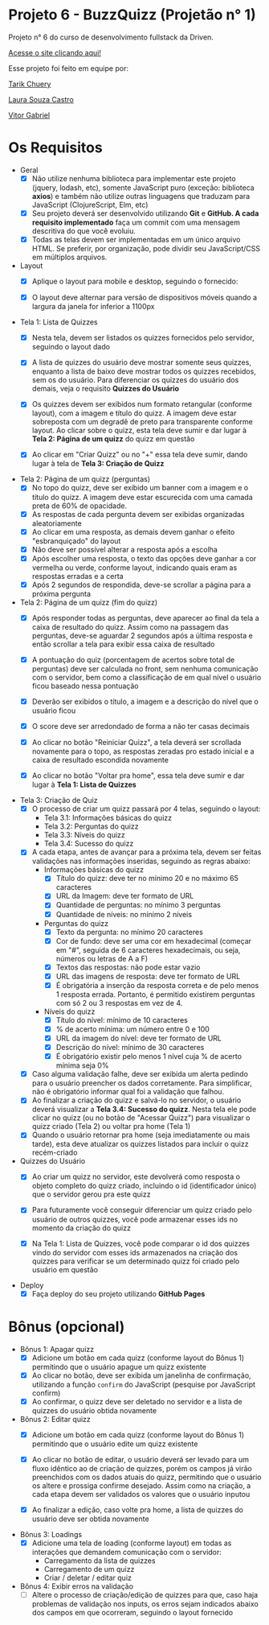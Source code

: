 # Projeto 6 - BuzzQuizz (Projetão n° 1)
Projeto n° 6 do curso de desenvolvimento fullstack da Driven.

[Acesse o site clicando aqui!](https://ranbut.github.io/projeto6-buzzquizz/)

Esse projeto foi feito em equipe por:

[Tarik Chuery](https://github.com/tarikochuery)

[Laura Souza Castro](https://github.com/LauraSouzaCastro)

[Vitor Gabriel](https://github.com/Ranbut)


# Os Requisitos

- Geral
    - [X]  Não utilize nenhuma biblioteca para implementar este projeto (jquery, lodash, etc), somente JavaScript puro (exceção: biblioteca **axios**) e também não utilize outras linguagens que traduzam para JavaScript (ClojureScript, Elm, etc)
    - [X]  Seu projeto deverá ser desenvolvido utilizando **Git** e **GitHub. A cada requisito implementado** faça um commit com uma mensagem descritiva do que você evoluiu.
    - [X]  Todas as telas devem ser implementadas em um único arquivo HTML. Se preferir, por organização, pode dividir seu JavaScript/CSS em múltiplos arquivos.
- Layout
    - [X]  Aplique o layout para mobile e desktop, seguindo o fornecido:
        
    - [X]  O layout deve alternar para versão de dispositivos móveis quando a largura da janela for inferior a 1100px
- Tela 1: Lista de Quizzes
    - [X]  Nesta tela, devem ser listados os quizzes fornecidos pelo servidor, seguindo o layout dado
    - [X]  A lista de quizzes do usuário deve mostrar somente seus quizzes, enquanto a lista de baixo deve mostrar todos os quizzes recebidos, sem os do usuário. Para diferenciar os quizzes do usuário dos demais, veja o requisito **Quizzes do Usuário**
    - [X]  Os quizzes devem ser exibidos num formato retangular (conforme layout), com a imagem e título do quizz. A imagem deve estar sobreposta com um degradê de preto para transparente conforme layout. Ao clicar sobre o quizz, esta tela deve sumir e dar lugar à **Tela 2: Página de um quizz** do quizz em questão
        
        
    - [X]  Ao clicar em "Criar Quizz" ou no "+" essa tela deve sumir, dando lugar à tela de **Tela 3: Criação de Quizz**
- Tela 2: Página de um quizz (perguntas)
    - [X]  No topo do quizz, deve ser exibido um banner com a imagem e o título do quizz. A imagem deve estar escurecida com uma camada preta de 60% de opacidade.
    - [X]  As respostas de cada pergunta devem ser exibidas organizadas aleatoriamente
    - [X]  Ao clicar em uma resposta, as demais devem ganhar o efeito "esbranquiçado" do layout
    - [X]  Não deve ser possível alterar a resposta após a escolha
    - [X]  Após escolher uma resposta, o texto das opções deve ganhar a cor vermelha ou verde, conforme layout, indicando quais eram as respostas erradas e a certa
    - [X]  Após 2 segundos de respondida, deve-se scrollar a página para a próxima pergunta
- Tela 2: Página de um quizz (fim do quizz)
    - [X]  Após responder todas as perguntas, deve aparecer ao final da tela a caixa de resultado do quizz. Assim como na passagem das perguntas, deve-se aguardar 2 segundos após a última resposta e então scrollar a tela para exibir essa caixa de resultado
    - [X]  A pontuação do quiz (porcentagem de acertos sobre total de perguntas) deve ser calculada no front, sem nenhuma comunicação com o servidor, bem como a classificação de em qual nível o usuário ficou baseado nessa pontuação
    - [X]  Deverão ser exibidos o título, a imagem e a descrição do nível que o usuário ficou
    - [X]  O score deve ser arredondado de forma a não ter casas decimais
        
    - [X]  Ao clicar no botão "Reiniciar Quizz", a tela deverá ser scrollada novamente para o topo, as respostas zeradas pro estado inicial e a caixa de resultado escondida novamente
    - [X]  Ao clicar no botão "Voltar pra home", essa tela deve sumir e dar lugar à **Tela 1: Lista de Quizzes**
- Tela 3: Criação de Quiz
    - [X]  O processo de criar um quizz passará por 4 telas, seguindo o layout:
        - Tela 3.1: Informações básicas do quizz
        - Tela 3.2: Perguntas do quizz
        - Tela 3.3: Níveis do quizz
        - Tela 3.4: Sucesso do quizz
    - [X]  A cada etapa, antes de avançar para a próxima tela, devem ser feitas validações nas informações inseridas, seguindo as regras abaixo:
        - Informações básicas do quizz
            - [X]  Título do quizz: deve ter no mínimo 20 e no máximo 65 caracteres
            - [X]  URL da Imagem: deve ter formato de URL
            - [X]  Quantidade de perguntas: no mínimo 3 perguntas
            - [X]  Quantidade de níveis: no mínimo 2 níveis
        - Perguntas do quizz
            - [X]  Texto da pergunta: no mínimo 20 caracteres
            - [X]  Cor de fundo: deve ser uma cor em hexadecimal (começar em "#", seguida de 6 caracteres hexadecimais, ou seja, números ou letras de A a F)
            - [X]  Textos das respostas: não pode estar vazio
            - [X]  URL das imagens de resposta: deve ter formato de URL
            - [X]  É obrigatória a inserção da resposta correta e de pelo menos 1 resposta errada. Portanto, é permitido existirem perguntas com só 2 ou 3 respostas em vez de 4.
        - Níveis do quizz
            - [X]  Título do nível: mínimo de 10 caracteres
            - [X]  % de acerto mínima: um número entre 0 e 100
            - [X]  URL da imagem do nível: deve ter formato de URL
            - [X]  Descrição do nível: mínimo de 30 caracteres
            - [X]  É obrigatório existir pelo menos 1 nível cuja % de acerto mínima seja 0%
    - [X]  Caso alguma validação falhe, deve ser exibida um alerta pedindo para o usuário preencher os dados corretamente. Para simplificar, não é obrigatório informar qual foi a validação que falhou.
    - [X]  Ao finalizar a criação do quizz e salvá-lo no servidor, o usuário deverá visualizar a **Tela 3.4: Sucesso do quizz**. Nesta tela ele pode clicar no quizz (ou no botão de "Acessar Quizz") para visualizar o quizz criado (Tela 2) ou voltar pra home (Tela 1)
    - [X]  Quando o usuário retornar pra home (seja imediatamente ou mais tarde), esta deve atualizar os quizzes listados para incluir o quizz recém-criado
- Quizzes do Usuário
    - [X]  Ao criar um quizz no servidor, este devolverá como resposta o objeto completo do quizz criado, incluindo o id (identificador único) que o servidor gerou pra este quizz
    - [X]  Para futuramente você conseguir diferenciar um quizz criado pelo usuário de outros quizzes, você pode armazenar esses ids no momento da criação do quizz
        
    - [X]  Na Tela 1: Lista de Quizzes, você pode comparar o id dos quizzes vindo do servidor com esses ids armazenados na criação dos quizzes para verificar se um determinado quizz foi criado pelo usuário em questão
- Deploy
    - [X]  Faça deploy do seu projeto utilizando **GitHub Pages**

# Bônus (opcional)

- Bônus 1: Apagar quizz
    - [X]  Adicione um botão em cada quizz (conforme layout do Bônus 1) permitindo que o usuário apague um quizz existente
    - [X]  Ao clicar no botão, deve ser exibida um janelinha de confirmação, utilizando a função `confirm` do JavaScript (pesquise por JavaScript confirm)
    - [X]  Ao confirmar, o quizz deve ser deletado no servidor e a lista de quizzes do usuário obtida novamente
- Bônus 2: Editar quizz
    - [X]  Adicione um botão em cada quizz (conforme layout do Bônus 1) permitindo que o usuário edite um quizz existente
        
    - [X]  Ao clicar no botão de editar, o usuário deverá ser levado para um fluxo idêntico ao de criação de quizzes, porém os campos já virão preenchidos com os dados atuais do quizz, permitindo que o usuário os altere e prossiga confirme desejado. Assim como na criação, a cada etapa devem ser validados os valores que o usuário inputou
    - [x]  Ao finalizar a edição, caso volte pra home, a lista de quizzes do usuário deve ser obtida novamente
- Bônus 3: Loadings
    - [X]  Adicione uma tela de loading (conforme layout) em todas as interações que demandem comunicação com o servidor:
        - Carregamento da lista de quizzes
        - Carregamento de um quizz
        - Criar / deletar / editar quiz
    
- Bônus 4: Exibir erros na validação
    - [ ]  Altere o processo de criação/edição de quizzes para que, caso haja problemas de validação nos inputs, os erros sejam indicados abaixo dos campos em que ocorreram, seguindo o layout fornecido
